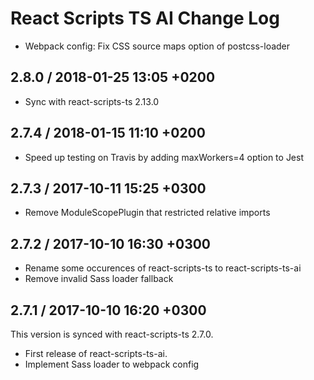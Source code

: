 React Scripts TS AI Change Log
==============================

* Webpack config: Fix CSS source maps option of postcss-loader

2.8.0 / 2018-01-25 13:05 +0200
------------------------------

* Sync with react-scripts-ts 2.13.0

2.7.4 / 2018-01-15 11:10 +0200
------------------------------

* Speed up testing on Travis by adding maxWorkers=4 option to Jest

2.7.3 / 2017-10-11 15:25 +0300
------------------------------

* Remove ModuleScopePlugin that restricted relative imports

2.7.2 / 2017-10-10 16:30 +0300
------------------------------

* Rename some occurences of react-scripts-ts to react-scripts-ts-ai
* Remove invalid Sass loader fallback

2.7.1 / 2017-10-10 16:20 +0300
------------------------------

This version is synced with react-scripts-ts 2.7.0.

* First release of react-scripts-ts-ai.
* Implement Sass loader to webpack config
